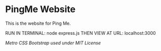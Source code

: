 PingMe Website
======

This is the website for Ping Me.

RUN IN TERMINAL: node express.js
THEN VIEW AT URL: localhost:3000

*Metro CSS Bootstrap used under MIT License*